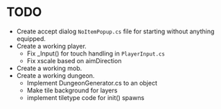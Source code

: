 # TODO
- Create accept dialog `NoItemPopup.cs` file for starting without anything equipped.
- Create a working player.
	- Fix _Input() for touch handling in `PlayerInput.cs`
	- Fix xscale based on aimDirection
- Create a working mob.
- Create a working dungeon.
	- Implement DungeonGenerator.cs to an object
	- Make tile background for layers
	- implement tiletype code for init() spawns
